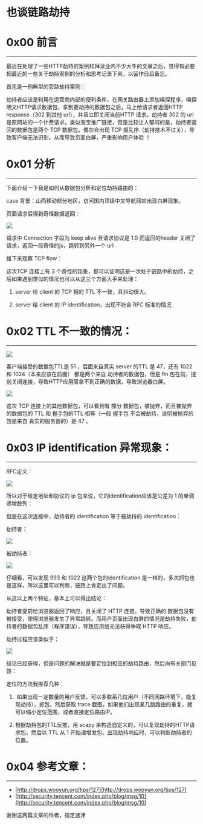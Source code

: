 # 也谈链路劫持

0x00 前言
=======

* * *

最近在处理了一些HTTP劫持的案例和拜读业内不少大牛的文章之后，觉得有必要把最近的一些关于劫持案例的分析和思考记录下来，以留作日后备忘。

首先是一例典型的旁路劫持案例：

劫持者应该是利用在运营商内部的便利条件，在网关路由器上添加嗅探程序，嗅探明文HTTP请求数据包，拿到要劫持的数据包之后，马上给请求者返回HTTP response（302 到其他 url），并且立即关闭当前HTTP 请求。劫持者 302 的 url 是原网站的一个计费请求，类似淘宝推广链接，但是比较让人郁闷的是，劫持者返回的数据包是两个 TCP 数据包，偶尔会出现 TCP 报乱序（劫持技术不过关），导致客户端无法识别，从而导致页面白屏，严重影响用户体验 ！

0x01 分析
=======

* * *

下面介绍一下我是如何从数据包分析和定位劫持路由的：

case 背景：山西移动部分地区，访问国内顶级中文导航网站出现白屏现象。

页面请求后得到奇怪数据返回：

![](http://drops.javaweb.org/uploads/images/cc3d0dd1de23d78d5e0f41477fd892e011788026.jpg)

请求中 Connection 字段为 keep alive 且请求协议是 1.0 而返回的header 关闭了请求，返回一段奇怪的js，跳转到另外一个 url

接下来观察 TCP flow：

这次TCP 连接上有 3 个奇怪的现象，都可以证明这是一次处于链路中的劫持，之后如果遇到类似的情况也可以从这三个方面入手来处理：

1.  server 给 client 的 TCP 报的 TTL 不一致，且抖动很大。
    
2.  server 给 client 的 IP identification，出现不符合 RFC 标准的情况
    

0x02 TTL 不一致的情况：
================

* * *

![](http://drops.javaweb.org/uploads/images/8cd637d39650be3638a885d231229add9456389d.jpg)

客户端接受的数据包TTL是 51 ，后面来自真实 server 的TTL 是 47，还有 1022 和 1024（本来应该在前面） 都是两个来自 劫持者的数据包，但是 fin 包在前，提前关闭连接，导致HTTP应用层拿不到正确的数据，导致浏览器白屏。

![](http://drops.javaweb.org/uploads/images/88aa617f6eb62c7e27827bf36e485e39904892e1.jpg)

这次 TCP 连接上的其他数据包，可以看到有 部分 数据包，被抛弃，而且被抛弃的数据包的 TTL 和 握手包的TTL 相等（一般 握手包 不会被劫持，说明被抛弃的包是来自 真实的服务器的）是 47 。

0x03 IP identification 异常现象：
============================

* * *

RFC定义：

![](http://drops.javaweb.org/uploads/images/8e312401c6b3c375bc8c58ca65e34f223e7acaf5.jpg)

所以对于给定地址和协议的 ip 包来说，它的identification应该是公差为 1 的单调递增数列：

但是在这次连接中，劫持者的 identification 等于被劫持的 identification：

劫持者：

![](http://drops.javaweb.org/uploads/images/d579c5a8f5825b358aef4c3fd6510c12727f86a0.jpg)

被劫持者：

![](http://drops.javaweb.org/uploads/images/e26d34809f5a368ebeef8cc0cdbec9c8aca52b38.jpg)

仔细看，可以发现 993 和 1022 这两个包的identification 是一样的，多次抓包也是这样，所以这里可以判断，链路上肯定出了问题。

从这以上两个特征，基本上可以得出结论：

劫持者提前给浏览器返回了响应，且关闭了 HTTP 连接。导致正确的 数据包没有被接受，使得浏览器发生了异常跳转。而用户页面出现白屏的情况是劫持失败，劫持者的数据包乱序（程序错误），导致应用层无法获得争取 HTTP 响应。

劫持过程应该类似于：

![](http://drops.javaweb.org/uploads/images/27276a5a866fcc275837a5cc91309c805d51954e.jpg)

结论已经获得，但是问题的解决就是要定位到相应的劫持路由，然后向有关部门反馈：

定位的方法我推荐几种：

1.   如果出现一定数量的用户反馈，可以多联系几位用户（不同网路环境下，能复现劫持），抓包，然后获取 trace 截图，如果他们出现某几跳路由的重复，就可以缩小定位范围，或者直接定位路由IP。
    
2.  根据劫持包的TTL反推，用 scapy 来构造自定义的，可以复现劫持的HTTP请求包，然后以 TTL 从 1 开始递增发包，出现劫持响应时，可以判断劫持者的位置。
    

0x04 参考文章：
==========

* * *

*   [http://drops.wooyun.org/tips/127](http://drops.wooyun.org/tips/127)
*   [http://security.tencent.com/index.php/blog/msg/10](http://security.tencent.com/index.php/blog/msg/10)

谢谢这两篇文章的作者，指定迷津